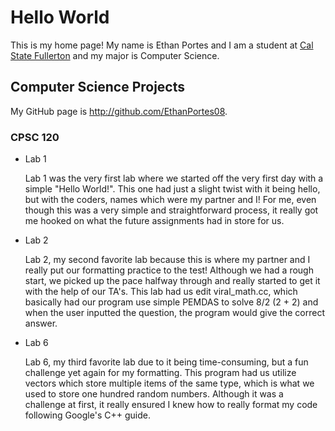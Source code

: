 # Hello World

This is my home page! My name is Ethan Portes and I am a student at [Cal State Fullerton](http://www.fullerton.edu/) and my major is Computer Science.

## Computer Science Projects

My GitHub page is http://github.com/EthanPortes08.

### CPSC 120

* Lab 1

  Lab 1 was the very first lab where we started off the very first day with a simple "Hello World!". This one had just a slight twist with it being hello, but with the coders, names which were my partner and I! For me, even though this was a very simple and straightforward process, it really got me hooked on what the future assignments had in store for us.

* Lab 2

  Lab 2, my second favorite lab because this is where my partner and I really put our formatting practice to the test! Although we had a rough start, we picked up the pace halfway through and really started to get it with the help of our TA's. This lab had us edit viral_math.cc, which basically had our program use simple PEMDAS to solve 8/2 (2 + 2) and when the user inputted the question, the program would give the correct answer.

* Lab 6

   Lab 6, my third favorite lab due to it being time-consuming, but a fun challenge yet again for my formatting. This program had us utilize vectors which store multiple items of the same type, which is what we used to store one hundred random numbers. Although it was a challenge at first, it really ensured I knew how to really format my code following Google's C++ guide.
